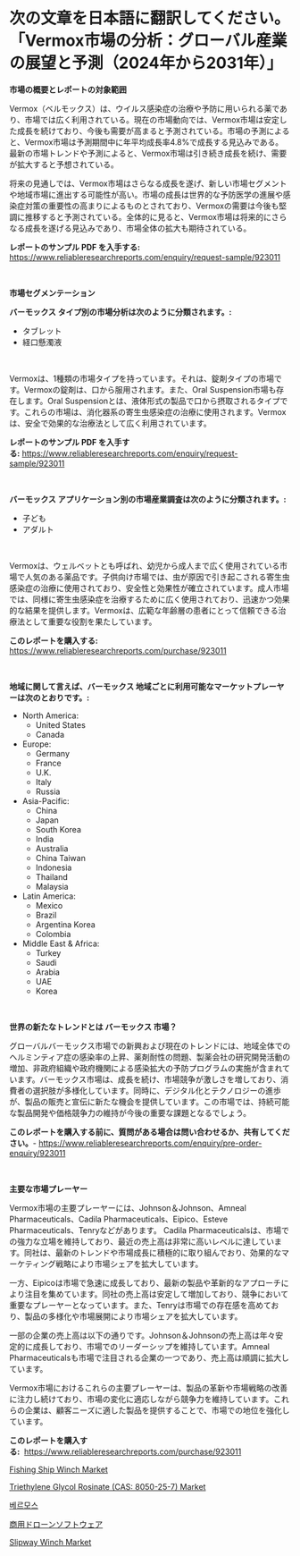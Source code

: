 <p><h1>次の文章を日本語に翻訳してください。「Vermox市場の分析：グローバル産業の展望と予測（2024年から2031年）」</h1></p><p><strong>市場の概要とレポートの対象範囲</strong></p>
<p><p>Vermox（ベルモックス）は、ウイルス感染症の治療や予防に用いられる薬であり、市場では広く利用されている。現在の市場動向では、Vermox市場は安定した成長を続けており、今後も需要が高まると予測されている。市場の予測によると、Vermox市場は予測期間中に年平均成長率4.8%で成長する見込みである。最新の市場トレンドや予測によると、Vermox市場は引き続き成長を続け、需要が拡大すると予想されている。</p><p>将来の見通しでは、Vermox市場はさらなる成長を遂げ、新しい市場セグメントや地域市場に進出する可能性が高い。市場の成長は世界的な予防医学の進展や感染症対策の重要性の高まりによるものとされており、Vermoxの需要は今後も堅調に推移すると予測されている。全体的に見ると、Vermox市場は将来的にさらなる成長を遂げる見込みであり、市場全体の拡大も期待されている。</p></p>
<p><strong>レポートのサンプル PDF を入手する:</strong> <a href="https://www.reliableresearchreports.com/enquiry/request-sample/923011">https://www.reliableresearchreports.com/enquiry/request-sample/923011</a></p>
<p>&nbsp;</p>
<p><strong>市場セグメンテーション</strong></p>
<p><strong>バーモックス タイプ別の市場分析は次のように分類されます。:</strong></p>
<p><ul><li>タブレット</li><li>経口懸濁液</li></ul></p>
<p>&nbsp;</p>
<p><p>Vermoxは、1種類の市場タイプを持っています。それは、錠剤タイプの市場です。Vermoxの錠剤は、口から服用されます。また、Oral Suspension市場も存在します。Oral Suspensionとは、液体形式の製品で口から摂取されるタイプです。これらの市場は、消化器系の寄生虫感染症の治療に使用されます。Vermoxは、安全で効果的な治療法として広く利用されています。</p></p>
<p><strong>レポートのサンプル PDF を入手する:</strong>&nbsp;<a href="https://www.reliableresearchreports.com/enquiry/request-sample/923011">https://www.reliableresearchreports.com/enquiry/request-sample/923011</a></p>
<p>&nbsp;</p>
<p><strong> バーモックス アプリケーション別の市場産業調査は次のように分類されます。:</strong></p>
<p><ul><li>子ども</li><li>アダルト</li></ul></p>
<p>&nbsp;</p>
<p><p>Vermoxは、ウェルベットとも呼ばれ、幼児から成人まで広く使用されている市場で人気のある薬品です。子供向け市場では、虫が原因で引き起こされる寄生虫感染症の治療に使用されており、安全性と効果性が確立されています。成人市場では、同様に寄生虫感染症を治療するために広く使用されており、迅速かつ効果的な結果を提供します。Vermoxは、広範な年齢層の患者にとって信頼できる治療法として重要な役割を果たしています。</p></p>
<p><strong>このレポートを購入する:</strong>&nbsp; <a href="https://www.reliableresearchreports.com/purchase/923011">https://www.reliableresearchreports.com/purchase/923011</a></p>
<p>&nbsp;</p>
<p><strong>地域に関して言えば、バーモックス 地域ごとに利用可能なマーケットプレーヤーは次のとおりです。:</strong></p>
<p><ul>
    <li>
        North America:
        <ul>
            <li>United States</li>
            <li>Canada</li>
        </ul>
    </li>
    <li>
        Europe:
        <ul>
            <li>Germany</li>
            <li>France</li>
            <li>U.K.</li>
            <li>Italy</li>
            <li>Russia</li>
        </ul>
    </li>
    <li>
        Asia-Pacific:
        <ul>
            <li>China</li>
            <li>Japan</li>
            <li>South Korea</li>
            <li>India</li>
            <li>Australia</li>
            <li>China Taiwan</li>
            <li>Indonesia</li>
            <li>Thailand</li>
            <li>Malaysia</li>
        </ul>
    </li>
    <li>
        Latin America:
        <ul>
            <li>Mexico</li>
            <li>Brazil</li>
            <li>Argentina Korea</li>
            <li>Colombia</li>
        </ul>
    </li>
    <li>
        Middle East & Africa:
        <ul>
            <li>Turkey</li>
            <li>Saudi</li>
            <li>Arabia</li>
            <li>UAE</li>
            <li>Korea</li>
        </ul>
    </li>
    </ul></p>
<p>&nbsp;</p>
<p><strong>世界の新たなトレンドとは バーモックス 市場？</strong></p>
<p><p>グローバルバーモックス市場での新興および現在のトレンドには、地域全体でのヘルミンティア症の感染率の上昇、薬剤耐性の問題、製薬会社の研究開発活動の増加、非政府組織や政府機関による感染拡大の予防プログラムの実施が含まれています。バーモックス市場は、成長を続け、市場競争が激しさを増しており、消費者の選択肢が多様化しています。同時に、デジタル化とテクノロジーの進歩が、製品の販売と宣伝に新たな機会を提供しています。この市場では、持続可能な製品開発や価格競争力の維持が今後の重要な課題となるでしょう。</p></p>
<p><strong>このレポートを購入する前に、質問がある場合は問い合わせるか、共有してください。</strong>- <a href="https://www.reliableresearchreports.com/enquiry/pre-order-enquiry/923011">https://www.reliableresearchreports.com/enquiry/pre-order-enquiry/923011</a></p>
<p>&nbsp;</p>
<p><strong>主要な市場プレーヤー</strong></p>
<p><p>Vermox市場の主要プレーヤーには、Johnson＆Johnson、Amneal Pharmaceuticals、Cadila Pharmaceuticals、Eipico、Esteve Pharmaceuticals、Tenryなどがあります。 Cadila Pharmaceuticalsは、市場での強力な立場を維持しており、最近の売上高は非常に高いレベルに達しています。同社は、最新のトレンドや市場成長に積極的に取り組んでおり、効果的なマーケティング戦略により市場シェアを拡大しています。</p><p>一方、Eipicoは市場で急速に成長しており、最新の製品や革新的なアプローチにより注目を集めています。同社の売上高は安定して増加しており、競争において重要なプレーヤーとなっています。また、Tenryは市場での存在感を高めており、製品の多様化や市場展開により市場シェアを拡大しています。</p><p>一部の企業の売上高は以下の通りです。Johnson＆Johnsonの売上高は年々安定的に成長しており、市場でのリーダーシップを維持しています。Amneal Pharmaceuticalsも市場で注目される企業の一つであり、売上高は順調に拡大しています。</p><p>Vermox市場におけるこれらの主要プレーヤーは、製品の革新や市場戦略の改善に注力し続けており、市場の変化に適応しながら競争力を維持しています。これらの企業は、顧客ニーズに適した製品を提供することで、市場での地位を強化しています。</p></p>
<p><strong>このレポートを購入する:</strong>&nbsp;&nbsp;<a href="https://www.reliableresearchreports.com/purchase/923011">https://www.reliableresearchreports.com/purchase/923011</a></p>
<p><p><a href="https://issuu.com/reportprime-2/docs/fishing-ship-winch-market-size-2030.pptx">Fishing Ship Winch Market</a></p><p><a href="https://github.com/ashepherd82/Market-Research-Report-List-3/blob/main/triethylene-glycol-rosinate-cas-8050-25-7-market.md">Triethylene Glycol Rosinate (CAS: 8050-25-7) Market</a></p><p><a href="https://github.com/sougarounis/Market-Research-Report-List-2/blob/main/9850923182622.md">베르모스</a></p><p><a href="https://github.com/lababdou/Market-Research-Report-List-2/blob/main/3114059182626.md">商用ドローンソフトウェア</a></p><p><a href="https://issuu.com/reportprime-2/docs/slipway-winch-market-size-2030.pptx">Slipway Winch Market</a></p></p>